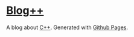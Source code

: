 # [Blog++](https://ukilele.github.io)

A blog about [C++](https://isocpp.org/). Generated with [Github Pages](https://pages.github.com/).
